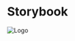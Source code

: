 # Storybook

![Logo](https://images.ctfassets.net/m67spjpkfcu8/5VxmEm6V9HYlQ0qYI7vy1p/561df96c053a1250f8bd225c23c2ae63/image.png)
